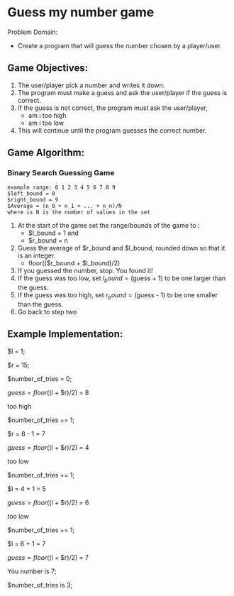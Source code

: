 # Guess my number game

Problem Domain:

- Create a program that will guess the number chosen by a player/user.

## Game Objectives:

1. The user/player pick a number and writes it down.
2. The program must make a guess and ask the user/player if the guess is correct.
3. If the guess is not correct, the program must ask the user/player, 
   - am i too high
   - am i too low
4. This will continue until the program guesses the correct number.


## Game Algorithm: 
### Binary Search Guessing Game
```
example range: 0 1 2 3 4 5 6 7 8 9
$left_bound = 0
$right_bound = 9
$Average = (n_0 + n_1 + ... + n_n)/N
where is N is the number of values in the set
```

1. At the start of the game set the range/bounds of the game to :
      - $l_bound = 1 and 
      - $r_bound = n
2. Guess the average of $r_bound and $l_bound, rounded down so that it is an integer.
      - floor(($r_bound + $l_bound)/2)
3. If you guessed the number, stop. You found it!
4. If the guess was too low, set $l_bound = ($guess + 1) to be one larger than the guess.
5. If the guess was too high, set $r_bound = ($guess - 1) to be one smaller than the guess.
6. Go back to step two

## Example Implementation:

$l = 1;

$r = 15;

$number_of_tries = 0;

$guess = floor(($l + $r)/2) = 8

too high

$number_of_tries += 1;

$r = 8 - 1 = 7 

$guess = floor(($l + $r)/2) = 4

too low

$number_of_tries += 1;

$l = 4 + 1 = 5

$guess = floor(($l + $r)/2) = 6

too low

$number_of_tries += 1;

$l = 6 + 1 = 7

$guess = floor(($l + $r)/2) = 7


You number is 7;

$number_of_tries is 3;
